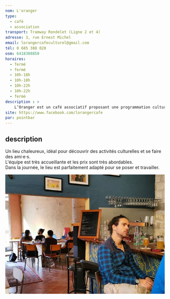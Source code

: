```yaml
---
nom: L'oranger
type: 
  - café
  - association
transport: Tramway Rondelet (Ligne 2 et 4)
adresse: 3, rue Ernest Michel
email: lorangercafeculturel@gmail.com
tél: 0 685 388 028
osm: 6418308850
horaires:
  - fermé
  - fermé
  - 10h-18h
  - 10h-18h
  - 10h-22h
  - 10h-22h
  - fermé
description : >
    L’Oranger est un café associatif proposant une programmation culturelle éclectique évoluant au fil des mois
site: https://www.facebook.com/lorangercafe
par: pointbar
---
```


## description

Un lieu chaleureux, idéal pour découvrir des activités culturelles et se faire des ami·e·s.  
L'équipe est très accueillante et les prix sont très abordables.  
Dans la journée, le lieu est parfaitement adapté pour se poser et travailler.

![L'oranger](./media/l-oranger.jpg)
